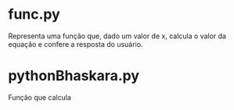 # func.py 
Representa uma função que, dado um valor de x, calcula o valor da equação e confere a resposta do usuário.
	
# pythonBhaskara.py
Função que calcula
